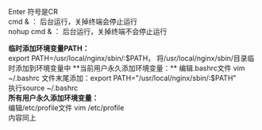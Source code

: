 Enter 符号是CR  
cmd & ： 后台运行，关掉终端会停止运行   
nohup cmd & ： 后台运行，关掉终端不会停止运行  
  
  
**临时添加环境变量PATH：**  
export PATH=/usr/local/nginx/sbin/:$PATH， 将/usr/local/nginx/sbin/目录临时添加到环境变量中  
**当前用户永久添加环境变量：**  
编辑.bashrc文件 vim ~/.bashrc  
文件末尾添加：export PATH="/usr/local/nginx/sbin/:$PATH"  
执行source ~/.bashrc  
**所有用户永久添加环境变量：**  
编辑/etc/profile文件 vim /etc/profile   
内容同上    

